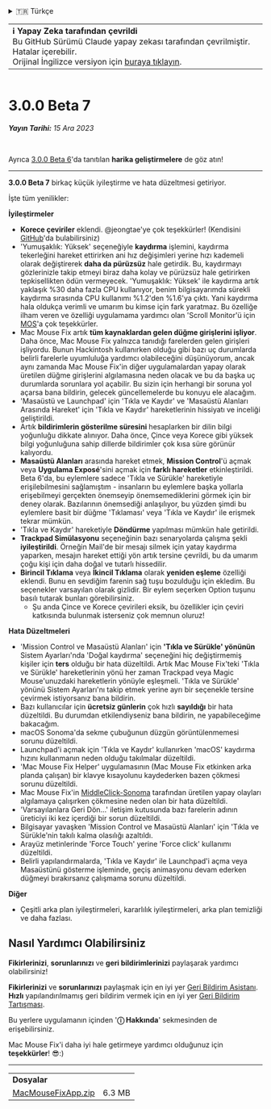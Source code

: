 <details>
<summary>🇹🇷 Türkçe</summary>

[🇬🇧 English (GitHub)](https://github.com/noah-nuebling/mac-mouse-fix/releases/tag/3.0.0-Beta-7)\
[🇦🇩 Català](https://redirect.macmousefix.com/?target=mmf-release&tag=3.0.0-Beta-7&locale=ca)\
[🇩🇪 Deutsch](https://redirect.macmousefix.com/?target=mmf-release&tag=3.0.0-Beta-7&locale=de)\
[🇪🇸 Español](https://redirect.macmousefix.com/?target=mmf-release&tag=3.0.0-Beta-7&locale=es)\
[🇫🇷 Français](https://redirect.macmousefix.com/?target=mmf-release&tag=3.0.0-Beta-7&locale=fr)\
[🇮🇩 Indonesia](https://redirect.macmousefix.com/?target=mmf-release&tag=3.0.0-Beta-7&locale=id)\
[🇮🇹 Italiano](https://redirect.macmousefix.com/?target=mmf-release&tag=3.0.0-Beta-7&locale=it)\
[🇭🇺 Magyar](https://redirect.macmousefix.com/?target=mmf-release&tag=3.0.0-Beta-7&locale=hu)\
[🇳🇱 Nederlands](https://redirect.macmousefix.com/?target=mmf-release&tag=3.0.0-Beta-7&locale=nl)\
[🇵🇱 Polski](https://redirect.macmousefix.com/?target=mmf-release&tag=3.0.0-Beta-7&locale=pl)\
[🇧🇷 Português (Brasil)](https://redirect.macmousefix.com/?target=mmf-release&tag=3.0.0-Beta-7&locale=pt-BR)\
[🇵🇹 Português (Portugal)](https://redirect.macmousefix.com/?target=mmf-release&tag=3.0.0-Beta-7&locale=pt-PT)\
[🇷🇴 Română](https://redirect.macmousefix.com/?target=mmf-release&tag=3.0.0-Beta-7&locale=ro)\
[🇸🇪 Svenska](https://redirect.macmousefix.com/?target=mmf-release&tag=3.0.0-Beta-7&locale=sv)\
[🇻🇳 Tiếng Việt](https://redirect.macmousefix.com/?target=mmf-release&tag=3.0.0-Beta-7&locale=vi)\
**🇹🇷 Türkçe**\
[🇨🇿 Čeština](https://redirect.macmousefix.com/?target=mmf-release&tag=3.0.0-Beta-7&locale=cs)\
[🇬🇷 Ελληνικά](https://redirect.macmousefix.com/?target=mmf-release&tag=3.0.0-Beta-7&locale=el)\
[🇷🇺 Русский](https://redirect.macmousefix.com/?target=mmf-release&tag=3.0.0-Beta-7&locale=ru)\
[🇺🇦 Українська](https://redirect.macmousefix.com/?target=mmf-release&tag=3.0.0-Beta-7&locale=uk)\
[🇮🇱 עברית](https://redirect.macmousefix.com/?target=mmf-release&tag=3.0.0-Beta-7&locale=he)\
[🇸🇦 العربية](https://redirect.macmousefix.com/?target=mmf-release&tag=3.0.0-Beta-7&locale=ar)\
[🇮🇳 हिन्दी](https://redirect.macmousefix.com/?target=mmf-release&tag=3.0.0-Beta-7&locale=hi)\
[🇹🇭 ไทย](https://redirect.macmousefix.com/?target=mmf-release&tag=3.0.0-Beta-7&locale=th)\
[🇨🇳 中文 (简体)](https://redirect.macmousefix.com/?target=mmf-release&tag=3.0.0-Beta-7&locale=zh-Hans)\
[🇨🇳 中文 (繁體)](https://redirect.macmousefix.com/?target=mmf-release&tag=3.0.0-Beta-7&locale=zh-Hant)\
[🇭🇰 中文（香港)](https://redirect.macmousefix.com/?target=mmf-release&tag=3.0.0-Beta-7&locale=zh-HK)\
[🇯🇵 日本語](https://redirect.macmousefix.com/?target=mmf-release&tag=3.0.0-Beta-7&locale=ja)\
[🇰🇷 한국어](https://redirect.macmousefix.com/?target=mmf-release&tag=3.0.0-Beta-7&locale=ko)\
[Help translate Mac Mouse Fix to different languages!](https://github.com/noah-nuebling/mac-mouse-fix/discussions/731)
</details>
<table align=><td>
<b>ℹ️ Yapay Zeka tarafından çevrildi</b><br>
Bu GitHub Sürümü Claude yapay zekası tarafından çevrilmiştir. Hatalar içerebilir.<br>
Orijinal İngilizce versiyon için <a href="https://github.com/noah-nuebling/mac-mouse-fix/releases/tag/3.0.0-Beta-7">buraya tıklayın</a>.
</td></table>

<table></table>

# 3.0.0 Beta 7
***Yayın Tarihi:** 15 Ara 2023*

<br>

Ayrıca [3.0.0 Beta 6](https://redirect.macmousefix.com/?target=mmf-release&tag=3.0.0-Beta-6&locale=tr)'da tanıtılan **harika geliştirmelere** de göz atın!


---

**3.0.0 Beta 7** birkaç küçük iyileştirme ve hata düzeltmesi getiriyor.

İşte tüm yenilikler:

**İyileştirmeler**

- **Korece çeviriler** eklendi. @jeongtae'ye çok teşekkürler! (Kendisini [GitHub](https://github.com/jeongtae)'da bulabilirsiniz)
- 'Yumuşaklık: Yüksek' seçeneğiyle **kaydırma** işlemini, kaydırma tekerleğini hareket ettirirken ani hız değişimleri yerine hızı kademeli olarak değiştirerek **daha da pürüzsüz** hale getirdik. Bu, kaydırmayı gözlerinizle takip etmeyi biraz daha kolay ve pürüzsüz hale getirirken tepkisellikten ödün vermeyecek. 'Yumuşaklık: Yüksek' ile kaydırma artık yaklaşık %30 daha fazla CPU kullanıyor, benim bilgisayarımda sürekli kaydırma sırasında CPU kullanımı %1.2'den %1.6'ya çıktı. Yani kaydırma hala oldukça verimli ve umarım bu kimse için fark yaratmaz. Bu özelliğe ilham veren ve özelliği uygulamama yardımcı olan 'Scroll Monitor'ü için [MOS](https://mos.caldis.me/)'a çok teşekkürler.
- Mac Mouse Fix artık **tüm kaynaklardan gelen düğme girişlerini işliyor**. Daha önce, Mac Mouse Fix yalnızca tanıdığı farelerden gelen girişleri işliyordu. Bunun Hackintosh kullanırken olduğu gibi bazı uç durumlarda belirli farelerle uyumluluğa yardımcı olabileceğini düşünüyorum, ancak aynı zamanda Mac Mouse Fix'in diğer uygulamalardan yapay olarak üretilen düğme girişlerini algılamasına neden olacak ve bu da başka uç durumlarda sorunlara yol açabilir. Bu sizin için herhangi bir soruna yol açarsa bana bildirin, gelecek güncellemelerde bu konuyu ele alacağım.
- 'Masaüstü ve Launchpad' için 'Tıkla ve Kaydır' ve 'Masaüstü Alanları Arasında Hareket' için 'Tıkla ve Kaydır' hareketlerinin hissiyatı ve inceliği geliştirildi.
- Artık **bildirimlerin gösterilme süresini** hesaplarken bir dilin bilgi yoğunluğu dikkate alınıyor. Daha önce, Çince veya Korece gibi yüksek bilgi yoğunluğuna sahip dillerde bildirimler çok kısa süre görünür kalıyordu.
- **Masaüstü Alanları** arasında hareket etmek, **Mission Control**'ü açmak veya **Uygulama Exposé**'sini açmak için **farklı hareketler** etkinleştirildi. Beta 6'da, bu eylemlere sadece 'Tıkla ve Sürükle' hareketiyle erişilebilmesini sağlamıştım - insanların bu eylemlere başka yollarla erişebilmeyi gerçekten önemseyip önemsemediklerini görmek için bir deney olarak. Bazılarının önemsediği anlaşılıyor, bu yüzden şimdi bu eylemlere basit bir düğme 'Tıklaması' veya 'Tıkla ve Kaydır' ile erişmek tekrar mümkün.
- 'Tıkla ve Kaydır' hareketiyle **Döndürme** yapılması mümkün hale getirildi.
- **Trackpad Simülasyonu** seçeneğinin bazı senaryolarda çalışma şekli **iyileştirildi**. Örneğin Mail'de bir mesajı silmek için yatay kaydırma yaparken, mesajın hareket ettiği yön artık tersine çevrildi, bu da umarım çoğu kişi için daha doğal ve tutarlı hissedilir.
- **Birincil Tıklama** veya **İkincil Tıklama** olarak **yeniden eşleme** özelliği eklendi. Bunu en sevdiğim farenin sağ tuşu bozulduğu için ekledim. Bu seçenekler varsayılan olarak gizlidir. Bir eylem seçerken Option tuşunu basılı tutarak bunları görebilirsiniz.
  - Şu anda Çince ve Korece çevirileri eksik, bu özellikler için çeviri katkısında bulunmak isterseniz çok memnun oluruz!

**Hata Düzeltmeleri**

- 'Mission Control ve Masaüstü Alanları' için **'Tıkla ve Sürükle' yönünün** Sistem Ayarları'nda 'Doğal kaydırma' seçeneğini hiç değiştirmemiş kişiler için **ters** olduğu bir hata düzeltildi. Artık Mac Mouse Fix'teki 'Tıkla ve Sürükle' hareketlerinin yönü her zaman Trackpad veya Magic Mouse'unuzdaki hareketlerin yönüyle eşleşmeli. 'Tıkla ve Sürükle' yönünü Sistem Ayarları'nı takip etmek yerine ayrı bir seçenekle tersine çevirmek istiyorsanız bana bildirin.
- Bazı kullanıcılar için **ücretsiz günlerin** çok hızlı **sayıldığı** bir hata düzeltildi. Bu durumdan etkilendiyseniz bana bildirin, ne yapabileceğime bakacağım.
- macOS Sonoma'da sekme çubuğunun düzgün görüntülenmemesi sorunu düzeltildi.
- Launchpad'i açmak için 'Tıkla ve Kaydır' kullanırken 'macOS' kaydırma hızını kullanmanın neden olduğu takılmalar düzeltildi.
- 'Mac Mouse Fix Helper' uygulamasının (Mac Mouse Fix etkinken arka planda çalışan) bir klavye kısayolunu kaydederken bazen çökmesi sorunu düzeltildi.
- Mac Mouse Fix'in [MiddleClick-Sonoma](https://github.com/artginzburg/MiddleClick-Sonoma) tarafından üretilen yapay olayları algılamaya çalışırken çökmesine neden olan bir hata düzeltildi.
- 'Varsayılanlara Geri Dön...' iletişim kutusunda bazı farelerin adının üreticiyi iki kez içerdiği bir sorun düzeltildi.
- Bilgisayar yavaşken 'Mission Control ve Masaüstü Alanları' için 'Tıkla ve Sürükle'nin takılı kalma olasılığı azaltıldı.
- Arayüz metinlerinde 'Force Touch' yerine 'Force click' kullanımı düzeltildi.
- Belirli yapılandırmalarda, 'Tıkla ve Kaydır' ile Launchpad'i açma veya Masaüstünü gösterme işleminde, geçiş animasyonu devam ederken düğmeyi bırakırsanız çalışmama sorunu düzeltildi.

**Diğer**

- Çeşitli arka plan iyileştirmeleri, kararlılık iyileştirmeleri, arka plan temizliği ve daha fazlası.

## Nasıl Yardımcı Olabilirsiniz

**Fikirlerinizi**, **sorunlarınızı** ve **geri bildirimlerinizi** paylaşarak yardımcı olabilirsiniz!

**Fikirlerinizi** ve **sorunlarınızı** paylaşmak için en iyi yer [Geri Bildirim Asistanı](https://noah-nuebling.github.io/mac-mouse-fix-feedback-assistant/?type=bug-report).
**Hızlı** yapılandırılmamış geri bildirim vermek için en iyi yer [Geri Bildirim Tartışması](https://github.com/noah-nuebling/mac-mouse-fix/discussions/366).

Bu yerlere uygulamanın içinden '**ⓘ Hakkında**' sekmesinden de erişebilirsiniz.

Mac Mouse Fix'i daha iyi hale getirmeye yardımcı olduğunuz için **teşekkürler**! 😎:)

---

<table align="start">
<tr>
    <td colspan=2>
        <b>Dosyalar</b>
    </td>
</tr>
<tr>
    <td><a href="https://github.com/noah-nuebling/mac-mouse-fix/releases/download/3.0.0-Beta-7/MacMouseFixApp.zip">MacMouseFixApp.zip</a></td>
    <td>6.3 MB</td>
</tr>
</table>